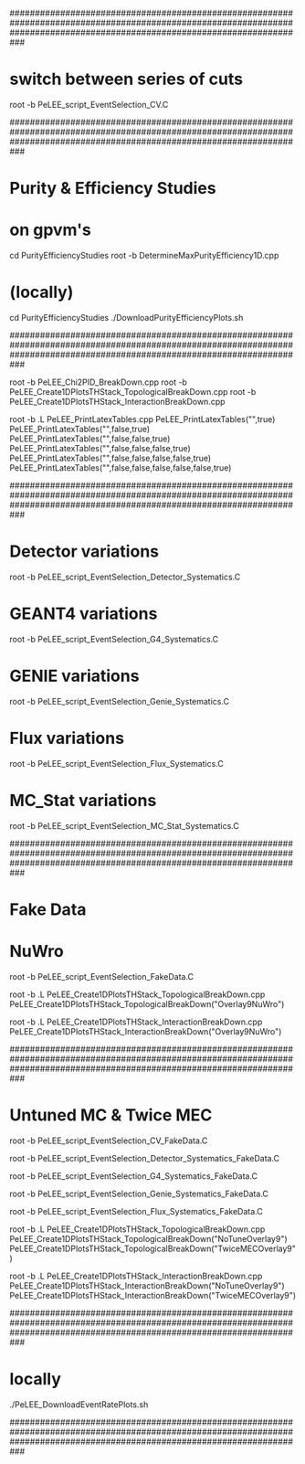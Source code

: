 ###########################################################################################################################################################################

# switch between series of cuts

root -b PeLEE_script_EventSelection_CV.C 

###########################################################################################################################################################################

# Purity & Efficiency Studies

# on gpvm's
cd PurityEfficiencyStudies
root -b DetermineMaxPurityEfficiency1D.cpp

# (locally)
cd PurityEfficiencyStudies
./DownloadPurityEfficiencyPlots.sh

###########################################################################################################################################################################

root -b PeLEE_Chi2PID_BreakDown.cpp
root -b PeLEE_Create1DPlotsTHStack_TopologicalBreakDown.cpp
root -b PeLEE_Create1DPlotsTHStack_InteractionBreakDown.cpp

root -b 
.L PeLEE_PrintLatexTables.cpp
PeLEE_PrintLatexTables("",true)
PeLEE_PrintLatexTables("",false,true)
PeLEE_PrintLatexTables("",false,false,true)
PeLEE_PrintLatexTables("",false,false,false,true)
PeLEE_PrintLatexTables("",false,false,false,false,true)
PeLEE_PrintLatexTables("",false,false,false,false,false,true)

###########################################################################################################################################################################

# Detector variations
root -b PeLEE_script_EventSelection_Detector_Systematics.C

# GEANT4 variations
root -b PeLEE_script_EventSelection_G4_Systematics.C

# GENIE variations
root -b PeLEE_script_EventSelection_Genie_Systematics.C

# Flux variations
root -b PeLEE_script_EventSelection_Flux_Systematics.C

# MC_Stat variations
root -b PeLEE_script_EventSelection_MC_Stat_Systematics.C

###########################################################################################################################################################################

# Fake Data

# NuWro
root -b PeLEE_script_EventSelection_FakeData.C

root -b
.L PeLEE_Create1DPlotsTHStack_TopologicalBreakDown.cpp
PeLEE_Create1DPlotsTHStack_TopologicalBreakDown("Overlay9NuWro")

root -b
.L PeLEE_Create1DPlotsTHStack_InteractionBreakDown.cpp
PeLEE_Create1DPlotsTHStack_InteractionBreakDown("Overlay9NuWro")

###########################################################################################################################################################################

# Untuned MC & Twice MEC

root -b PeLEE_script_EventSelection_CV_FakeData.C

root -b PeLEE_script_EventSelection_Detector_Systematics_FakeData.C

root -b PeLEE_script_EventSelection_G4_Systematics_FakeData.C

root -b PeLEE_script_EventSelection_Genie_Systematics_FakeData.C

root -b PeLEE_script_EventSelection_Flux_Systematics_FakeData.C

root -b
.L PeLEE_Create1DPlotsTHStack_TopologicalBreakDown.cpp
PeLEE_Create1DPlotsTHStack_TopologicalBreakDown("NoTuneOverlay9")
PeLEE_Create1DPlotsTHStack_TopologicalBreakDown("TwiceMECOverlay9")

root -b
.L PeLEE_Create1DPlotsTHStack_InteractionBreakDown.cpp
PeLEE_Create1DPlotsTHStack_InteractionBreakDown("NoTuneOverlay9")
PeLEE_Create1DPlotsTHStack_InteractionBreakDown("TwiceMECOverlay9")

###########################################################################################################################################################################

# locally
./PeLEE_DownloadEventRatePlots.sh

###########################################################################################################################################################################

